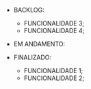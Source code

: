 * BACKLOG:
    

    * FUNCIONALIDADE 3;
    * FUNCIONALIDADE 4;

* EM ANDAMENTO:
    
    

* FINALIZADO:
    * FUNCIONALIDADE 1;
    * FUNCIONALIDADE 2;
